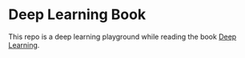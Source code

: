 # Deep Learning Book

This repo is a deep learning playground while reading the book [Deep Learning](http://www.deeplearningbook.org/).

